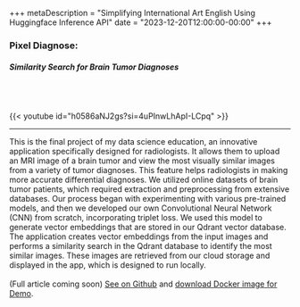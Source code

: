 +++
metaDescription = "Simplifying International Art English Using Huggingface Inference API"
date = "2023-12-20T12:00:00-00:00"
+++

### Pixel Diagnose: 
##### Similarity Search for Brain Tumor Diagnoses
<br><br>

{{< youtube id="h0586aNJ2gs?si=4uPInwLhApI-LCpq" >}}

---

This is the final project of my data science education, an innovative application specifically designed for radiologists. It allows them to upload an MRI image of a brain tumor and view the most visually similar images from a variety of tumor diagnoses. This feature helps radiologists in making more accurate differential diagnoses. We utilized online datasets of brain tumor patients, which required extraction and preprocessing from extensive databases. Our process began with experimenting with various pre-trained models, and then we developed our own Convolutional Neural Network (CNN) from scratch, incorporating triplet loss. We used this model to generate vector embeddings that are stored in our Qdrant vector database. The application creates vector embeddings from the input images and performs a similarity search in the Qdrant database to identify the most similar images. These images are retrieved from our cloud storage and displayed in the app, which is designed to run locally.<br><br> (Full article coming soon) [See on Github](https://github.com/pixel-diagnose) and [download Docker image for Demo](https://hub.docker.com/r/mkstatistics/pixel-diagnose-demo).

